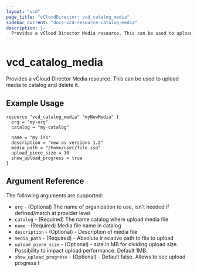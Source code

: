```yaml
---
layout: "vcd"
page_title: "vCloudDirector: vcd_catalog_media"
sidebar_current: "docs-vcd-resource-catalog-media"
description: |-
  Provides a vCloud Director Media resource. This can be used to upload and delete media file in catalog.
---
```


# vcd\_catalog\_media

Provides a vCloud Director Media resource. This can be used to upload media to catalog and delete it.

## Example Usage

```
resource "vcd_catalog_media" "myNewMedia" {
  org = "my-org"
  catalog = "my-catalog" 

  name = "my iso"
  description = "new os versions 1.2"
  media_path = "/home/user/file.iso"
  upload_piece_size = 10 
  show_upload_progress = true
}
```

## Argument Reference

The following arguments are supported:

* `org` - (Optional) The name of organization to use, isn't needed if defined/match at provider level
* `catalog` - (Required) The name catalog where upload media file
* `name` - (Required) Media file name in catalog
* `description` - (Optional) - Description of media file
* `media_path` - (Required) - Absolute ir relative path to file to upload
* `upload_piece_size` - (Optional) - size in MB for dividing upload size. Possibility to impact upload performance. Default 1MB.
* `show_upload_progress` - (Optional) - Default false. Allows to see upload progress
t